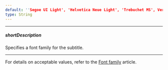 ```yaml
---
default: ''Segoe UI Light', 'Helvetica Neue Light', 'Trebuchet MS', Verdana'
type: String
---
```

---
##### shortDescription
Specifies a font family for the subtitle.

---
For details on acceptable values, refer to the <a href="http://www.w3.org/TR/CSS21/fonts.html#propdef-font-family">Font family</a> article.